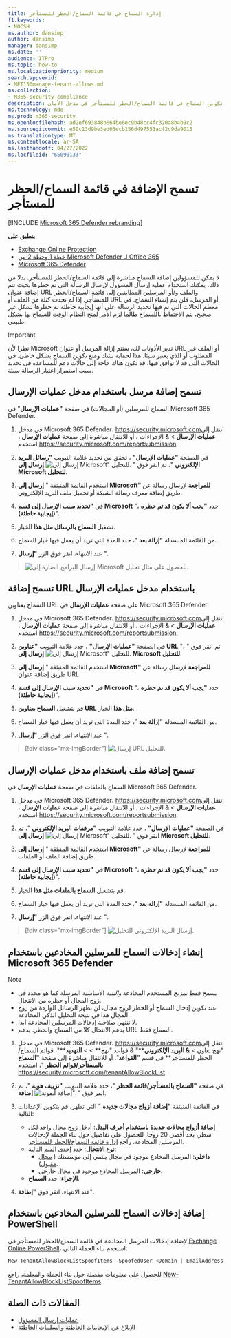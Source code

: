 ```yaml
---
title: إدارة السماح في قائمة السماح/الحظر للمستأجر
f1.keywords:
- NOCSH
ms.author: dansimp
author: dansimp
manager: dansimp
ms.date: ''
audience: ITPro
ms.topic: how-to
ms.localizationpriority: medium
search.appverid:
- MET150manage-tenant-allows.md
ms.collection:
- M365-security-compliance
description: يمكن للمسؤولين معرفة كيفية تكوين السماح في قائمة السماح/الحظر للمستأجر في مدخل الأمان.
ms.technology: mdo
ms.prod: m365-security
ms.openlocfilehash: ad2ef693848b664be6ec9b48cc4fc320a8b4b9c2
ms.sourcegitcommit: e50c13d9be3ed05ecb156d497551acf2c9da9015
ms.translationtype: MT
ms.contentlocale: ar-SA
ms.lasthandoff: 04/27/2022
ms.locfileid: "65090133"
---
```

# <a name="add-allows-in-the-tenant-allowblock-list"></a>تسمح الإضافة في قائمة السماح/الحظر للمستأجر

[!INCLUDE [Microsoft 365 Defender rebranding](../includes/microsoft-defender-for-office.md)]

**ينطبق على**
- [Exchange Online Protection](exchange-online-protection-overview.md)
- [خطة 1 وخطة 2 من Microsoft Defender لـ Office 365](defender-for-office-365.md)
- [Microsoft 365 Defender](../defender/microsoft-365-defender.md)

لا يمكن للمسؤولين إضافة السماح مباشرة إلى قائمة السماح/الحظر للمستأجر. بدلا من ذلك، يمكنك استخدام عملية إرسال المسؤول لإرسال الرسالة التي تم حظرها بحيث تتم إضافة عنوان URL والملف و/أو المرسلين المطابقين إلى قائمة السماح/الحظر للمستأجر. إذا لم تحدث كتلة من الملف أو URL أو المرسل، فلن يتم إنشاء السماح. في معظم الحالات التي تم فيها تحديد الرسالة على أنها إيجابية خاطئة تم حظرها بشكل غير صحيح، يتم الاحتفاظ باللسماح طالما لزم الأمر لمنح النظام الوقت للسماح بها بشكل طبيعي.

> [!IMPORTANT]
> نظرا لأن Microsoft تدير الأذونات لك، ستتم إزالة المرسل أو عنوان URL أو الملف غير المطلوب أو الذي يعتبر سيئا. هذا لحماية بيئتك ومنع تكوين السماح بشكل خاطئ. في الحالات التي قد لا توافق فيها، قد تكون هناك حاجة إلى حالات دعم للمساعدة في تحديد سبب استمرار اعتبار الرسالة سيئة.

## <a name="add-sender-allows-using-the-submissions-portal"></a>تسمح إضافة مرسل باستخدام مدخل عمليات الإرسال

السماح للمرسلين (أو المجالات) في صفحة **"عمليات الإرسال**" في Microsoft 365 Defender.

1. في مدخل Microsoft 365 Defender، <https://security.microsoft.com>انتقل إلى **عمليات الإرسال** \> & الإجراءات **.** أو للانتقال مباشرة إلى صفحة **عمليات الإرسال** ، استخدم <https://security.microsoft.com/reportsubmission>.

2. في الصفحة **"عمليات الإرسال"** ، تحقق من تحديد علامة التبويب **"رسائل البريد الإلكتروني** "، ثم انقر فوق " ![إرسال إلى Microsoft" للتحليل.](../../media/m365-cc-sc-create-icon.png) **إرسال إلى Microsoft للتحليل**.

3. استخدم القائمة المنبثقة " **إرسال إلى Microsoft" للمراجعة** لإرسال رسالة عن طريق إضافة معرف رسالة الشبكة أو تحميل ملف البريد الإلكتروني.

4. في **"تحديد سبب الإرسال إلى قسم Microsoft** "، حدد **"يجب ألا يكون قد تم حظره (إيجابية خاطئة)**".

5. تشغيل **السماح بالرسائل مثل هذا** الخيار.

6. من القائمة المنسدلة **"إزالة بعد** "، حدد المدة التي تريد أن يعمل فيها خيار السماح.

7. عند الانتهاء، انقر فوق الزر **"إرسال** ".

> ![إرسال البرامج الضارة إلى Microsoft للحصول على مثال تحليل.](../../media/admin-submission-allow-messages.png)

## <a name="add-url-allows-using-the-submissions-portal"></a>تسمح إضافة URL باستخدام مدخل عمليات الإرسال

السماح بعناوين URL على صفحة **عمليات الإرسال** في Microsoft 365 Defender.

1. في مدخل Microsoft 365 Defender، <https://security.microsoft.com>انتقل إلى **عمليات الإرسال** \> & الإجراءات **.** أو للانتقال مباشرة إلى صفحة **عمليات الإرسال** ، استخدم <https://security.microsoft.com/reportsubmission>.

2. في الصفحة **"عمليات الإرسال"** ، حدد علامة التبويب **"عناوين URL** "، ثم انقر فوق " ![إرسال إلى Microsoft" للتحليل.](../../media/m365-cc-sc-create-icon.png) **إرسال إلى Microsoft للتحليل**.

3. استخدم القائمة المنبثقة " **إرسال إلى Microsoft" للمراجعة** لإرسال رسالة عن طريق إضافة عنوان URL.

4. في **"تحديد سبب الإرسال إلى قسم Microsoft** "، حدد **"يجب ألا يكون قد تم حظره (إيجابية خاطئة)**".

5. قم بتشغيل **السماح بعناوين URL مثل هذا** الخيار.

6. من القائمة المنسدلة **"إزالة بعد** "، حدد المدة التي تريد أن يعمل فيها خيار السماح.

7. عند الانتهاء، انقر فوق الزر **"إرسال** ".

> [!div class="mx-imgBorder"]
> ![إرسال URL للتحليل.](../../media/submit-url-for-analysis.png)

## <a name="add-file-allows-using-the-submissions-portal"></a>تسمح إضافة ملف باستخدام مدخل عمليات الإرسال

السماح بالملفات في صفحة **عمليات الإرسال** في Microsoft 365 Defender.

1. في مدخل Microsoft 365 Defender، <https://security.microsoft.com>انتقل إلى **عمليات الإرسال** \> & الإجراءات **.** أو للانتقال مباشرة إلى صفحة **عمليات الإرسال** ، استخدم <https://security.microsoft.com/reportsubmission>.

2. في الصفحة **"عمليات الإرسال"** ، حدد علامة التبويب **"مرفقات البريد الإلكتروني** "، ثم انقر فوق " ![إرسال إلى Microsoft" للتحليل.](../../media/m365-cc-sc-create-icon.png) **إرسال إلى Microsoft للتحليل**.

3. استخدم القائمة المنبثقة " **إرسال إلى Microsoft" للمراجعة** لإرسال رسالة عن طريق إضافة الملف أو الملفات.

4. في **"تحديد سبب الإرسال إلى قسم Microsoft** "، حدد **"يجب ألا يكون قد تم حظره (إيجابية خاطئة)**".

5. قم بتشغيل **السماح بالملفات مثل هذا** الخيار.

6. من القائمة المنسدلة **"إزالة بعد** "، حدد المدة التي تريد أن يعمل فيها خيار السماح.

7. عند الانتهاء، انقر فوق الزر **"إرسال** ".

> [!div class="mx-imgBorder"]
> ![إرسال البريد الإلكتروني للتحليل.](../../media/submit-email-for-analysis.png)

## <a name="create-spoofed-sender-allow-entries-using-microsoft-365-defender"></a>إنشاء إدخالات السماح للمرسلين المخادعين باستخدام Microsoft 365 Defender

> [!NOTE]
>
> - يسمح فقط _بمزيج_ المستخدم المخادعة _والبنية_ الأساسية المرسلة كما هو محدد في زوج المجال أو حظره من الانتحال.
> - عند تكوين إدخال السماح أو الحظر لزوج مجال، لن تظهر الرسائل الواردة من زوج المجال هذا في نتيجة التحليل الذكي المخادعة.
> - لا تنتهي صلاحية إدخالات المرسلين المخادعة أبدا.
> - يدعم الانتحال كلا من السماح والحظر. يدعم URL السماح فقط.

1. في مدخل Microsoft 365 Defender، <https://security.microsoft.com>انتقل إلى "نهج تعاون \> **& البريد الإلكتروني****" & قواعد "نهج** \> \> **التهديد****"، قوائم السماح/الحظر للمستأجر** في قسم **"القواعد**". أو للانتقال مباشرة إلى صفحة **"السماح بالمستأجر/قوائم الحظر** "، استخدم <https://security.microsoft.com/tenantAllowBlockList>.

2. في صفحة **"السماح بالمستأجر/قائمة الحظر** "، حدد علامة التبويب **"تزييف هوية** "، ثم انقر فوق " ![إضافة أيقونة".](../../media/m365-cc-sc-create-icon.png) **إضافة**.

3. في القائمة المنبثقة **"إضافة أزواج مجالات جديدة** " التي تظهر، قم بتكوين الإعدادات التالية:
   - **إضافة أزواج مجالات جديدة باستخدام أحرف البدل**: أدخل زوج مجال واحد لكل سطر، بحد أقصى 20 زوجا. للحصول على تفاصيل حول بناء الجملة لإدخالات المرسلين المخادعة، راجع [إدارة قائمة السماح/الحظر للمستأجر](tenant-allow-block-list.md).
   - **نوع الانتحال**: حدد إحدى القيم التالية:
     - **داخلي**: المرسل المخادع موجود في مجال ينتمي إلى مؤسستك ( [مجال مقبول](/exchange/mail-flow-best-practices/manage-accepted-domains/manage-accepted-domains)).
     - **خارجي**: المرسل المخادع موجود في مجال خارجي.
   - **الإجراء**: حدد **السماح**.

4. عند الانتهاء، انقر فوق **"إضافة**".

## <a name="add-spoofed-sender-allow-entries-using-powershell"></a>إضافة إدخالات السماح للمرسلين المخادعين باستخدام PowerShell

لإضافة إدخالات المرسل المخادعة في قائمة السماح/الحظر للمستأجر في [Exchange Online PowerShell](/exchange/connect-to-exchange-online-powershell)، استخدم بناء الجملة التالي:

```powershell
New-TenantAllowBlockListSpoofItems -SpoofedUser <Domain | EmailAddress | *> -SendingInfrastructure <Domain | IPAddress/24> -SpoofType <External | Internal> -Action <Allow | Block>
```

للحصول على معلومات مفصلة حول بناء الجملة والمعلمة، راجع [New-TenantAllowBlockListSpoofItems](/powershell/module/exchange/new-tenantallowblocklistspoofitems).

## <a name="related-articles"></a>المقالات ذات الصلة

- [عمليات إرسال المسؤول](admin-submission.md)
- [الإبلاغ عن الإيجابيات الخاطئة والسلبيات الخاطئة](report-false-positives-and-false-negatives.md)

